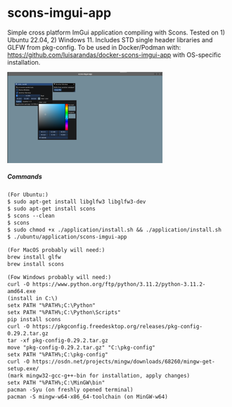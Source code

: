 # scons-imgui-app

Simple cross platform ImGui application compiling with Scons. Tested on 1) Ubuntu 22.04, 2) Windows 11. Includes STD single header libraries and GLFW from pkg-config. To be used in Docker/Podman with: https://github.com/luisarandas/docker-scons-imgui-app with OS-specific installation.

<!-- ![capture](ubuntu/capture20240228.png) -->
<img src="ubuntu/capture20240228.png" alt="capture" width="70%" />

##### Commands
```
(For Ubuntu:)
$ sudo apt-get install libglfw3 libglfw3-dev
$ sudo apt-get install scons
$ scons --clean
$ scons
$ sudo chmod +x ./application/install.sh && ./application/install.sh
$ ./ubuntu/application/scons-imgui-app
```

```
(For MacOS probably will need:)
brew install glfw
brew install scons
```

```
(Fow Windows probably will need:)
curl -O https://www.python.org/ftp/python/3.11.2/python-3.11.2-amd64.exe
(install in C:\)
setx PATH "%PATH%;C:\Python"
setx PATH "%PATH%;C:\Python\Scripts"
pip install scons
curl -O https://pkgconfig.freedesktop.org/releases/pkg-config-0.29.2.tar.gz
tar -xf pkg-config-0.29.2.tar.gz
move "pkg-config-0.29.2.tar.gz" "C:\pkg-config"
setx PATH "%PATH%;C:\pkg-config"
curl -O https://osdn.net/projects/mingw/downloads/68260/mingw-get-setup.exe/
(mark mingw32-gcc-g++-bin for installation, apply changes)
setx PATH "%PATH%;C:\MinGW\bin"
pacman -Syu (on freshly opened terminal)
pacman -S mingw-w64-x86_64-toolchain (on MinGW-w64)
```
